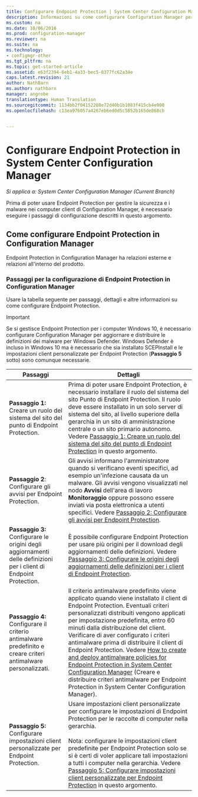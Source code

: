 ```yaml
---
title: Configurare Endpoint Protection | System Center Configuration Manager
description: Informazioni su come configurare Configuration Manager per aggiornare e distribuire le definizioni dei malware per Windows Defender.
ms.custom: na
ms.date: 10/06/2016
ms.prod: configuration-manager
ms.reviewer: na
ms.suite: na
ms.technology:
- configmgr-other
ms.tgt_pltfrm: na
ms.topic: get-started-article
ms.assetid: e63f2394-6eb1-4a33-bec5-8377fc62a34e
caps.latest.revision: 21
author: NathBarn
ms.author: nathbarn
manager: angrobe
translationtype: Human Translation
ms.sourcegitcommit: 1134bb2f04152288e72d40b1b1083f415cb4e900
ms.openlocfilehash: c13ea976057a4267eb6ed0d5c5852b165de868cb


---
```


# <a name="configure-endpoint-protection-in-system-center-configuration-manager"></a>Configurare Endpoint Protection in System Center Configuration Manager

*Si applica a: System Center Configuration Manager (Current Branch)*

Prima di poter usare Endpoint Protection per gestire la sicurezza e i malware nei computer client di Configuration Manager, è necessario eseguire i passaggi di configurazione descritti in questo argomento.  

## <a name="how-to-configure-endpoint-protection-in-configuration-manager"></a>Come configurare Endpoint Protection in Configuration Manager  
 Endpoint Protection in Configuration Manager ha relazioni esterne e relazioni all'interno del prodotto.  

### <a name="steps-to-configure-endpoint-protection-in-configuration-manager"></a>Passaggi per la configurazione di Endpoint Protection in Configuration Manager  
 Usare la tabella seguente per passaggi, dettagli e altre informazioni su come configurare Endpoint Protection.  

> [!IMPORTANT]  
>  Se si gestisce Endpoint Protection per i computer Windows 10, è necessario configurare Configuration Manager per aggiornare e distribuire le definizioni dei malware per Windows Defender. Windows Defender è incluso in Windows 10 ma è necessario che sia installato SCEPInstall e le impostazioni client personalizzate per Endpoint Protection (**Passaggio 5** sotto) sono comunque necessarie.  

|Passaggi|Dettagli|  
|-----------|-------------|  
|**Passaggio 1:** Creare un ruolo del sistema del sito del punto di Endpoint Protection.|Prima di poter usare Endpoint Protection, è necessario installare il ruolo del sistema del sito Punto di Endpoint Protection. Il ruolo deve essere installato in un solo server di sistema del sito, al livello superiore della gerarchia in un sito di amministrazione centrale o un sito primario autonomo. Vedere [Passaggio 1: Creare un ruolo del sistema del sito del punto di Endpoint Protection](../../protect/deploy-use/configure-endpoint-protection.md#BKMK_Step1) in questo argomento.|  
|**Passaggio 2**: Configurare gli avvisi per Endpoint Protection.|Gli avvisi informano l'amministratore quando si verificano eventi specifici, ad esempio un'infezione causata da un malware. Gli avvisi vengono visualizzati nel nodo **Avvisi** dell'area di lavoro **Monitoraggio** oppure possono essere inviati via posta elettronica a utenti specifici. Vedere [Passaggio 2: Configurare gli avvisi per Endpoint Protection](../../protect/deploy-use/configure-endpoint-protection.md#BKMK_EPalerts).|  
|**Passaggio 3:** Configurare le origini degli aggiornamenti delle definizioni per i client di Endpoint Protection.|È possibile configurare Endpoint Protection per usare più origini per il download degli aggiornamenti delle definizioni. Vedere [Passaggio 3: Configurare le origini degli aggiornamenti delle definizioni per i client di Endpoint Protection](../../protect/deploy-use/configure-endpoint-protection.md#BKMK_EPdefs).|  
|**Passaggio 4:** Configurare il criterio antimalware predefinito e creare criteri antimalware personalizzati.|Il criterio antimalware predefinito viene applicato quando viene installato il client di Endpoint Protection. Eventuali criteri personalizzati distribuiti vengono applicati per impostazione predefinita, entro 60 minuti dalla distribuzione del client. Verificare di aver configurato i criteri antimalware prima di distribuire il client di Endpoint Protection. Vedere [How to create and deploy antimalware policies for Endpoint Protection in System Center Configuration Manager](../../protect/deploy-use/endpoint-antimalware-policies.md) (Creare e distribuire criteri antimalware per Endpoint Protection in System Center Configuration Manager).|  
|**Passaggio 5:** Configurare impostazioni client personalizzate per Endpoint Protection.|Usare impostazioni client personalizzate per configurare le impostazioni di Endpoint Protection per le raccolte di computer nella gerarchia.<br /><br /> Nota: configurare le impostazioni client predefinite per Endpoint Protection solo se si è certi di voler applicare tali impostazioni a tutti i computer nella gerarchia. Vedere [Passaggio 5: Configurare impostazioni client personalizzate per Endpoint Protection](../../protect/deploy-use/configure-endpoint-protection.md#BKMK_EPclient) in questo argomento.|  



<!--HONumber=Nov16_HO1-->


